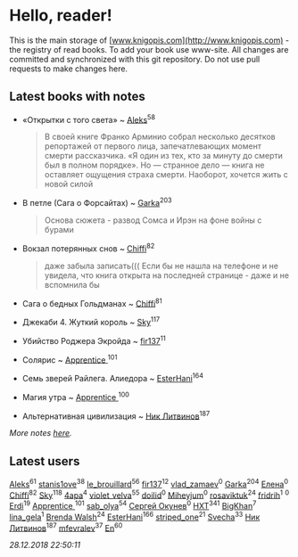 # Hello, reader!
This is the main storage of [www.knigopis.com](http://www.knigopis.com) - the registry of read books.
To add your book use www-site. All changes are committed and synchronized with this git repository.
Do not use pull requests to make changes here.


## Latest books with notes
* «Открытки с того света» ~ [Aleks](users/117/117835844513813219393-google)<sup>58</sup>
    > В своей книге Франко Арминио собрал несколько десятков репортажей от первого лица, запечатлевающих момент смерти рассказчика. «Я один из тех, кто за минуту до смерти был в полном порядке». Но — странное дело — книга не оставляет ощущения страха смерти. Наоборот, хочется жить с новой силой

* В петле (Сага о Форсайтах) ~ [Garka](users/115/115753719718250012620-google)<sup>203</sup>
    > Основа сюжета - развод Сомса и Ирэн на фоне войны с бурами

* Вокзал потерянных снов ~ [Chiffi](users/105/105831994080785626680-google)<sup>82</sup>
    > даже забыла записать((( Если бы не нашла на телефоне и не увидела,  что  книга открыта на последней странице - даже и не вспомнила бы

* Сага о бедных Гольдманах ~ [Chiffi](users/105/105831994080785626680-google)<sup>81</sup>

* Джекаби 4. Жуткий король ~ [Sky](users/118/118049897850017649660-google)<sup>117</sup>

* Убийство Роджера Экройда ~ [fir137](users/176/176805114-yandex)<sup>11</sup>

* Солярис ~ [Apprentice ](users/528/52821952-vkontakte)<sup>101</sup>

* Семь зверей Райлега. Алиедора ~ [EsterHani](users/305/30558181-vkontakte)<sup>164</sup>

* Магия утра ~ [Apprentice ](users/528/52821952-vkontakte)<sup>100</sup>

* Альтернативная цивилизация ~ [Ник Литвинов](users/241/241974816-vkontakte)<sup>187</sup>


_More notes [here](latest_books_with_notes.md)._


## Latest users
[Aleks](users/117/117835844513813219393-google)<sup>61</sup> 
[stanis1ove](users/590/59066959-vkontakte)<sup>38</sup> 
[le_brouillard](users/133/13330781-vkontakte)<sup>56</sup> 
[fir137](users/176/176805114-yandex)<sup>12</sup> 
[vlad_zamaev](users/122/122014636-vkontakte)<sup>0</sup> 
[Garka](users/115/115753719718250012620-google)<sup>204</sup> 
[Елена](users/210/2106329609426574-facebook)<sup>0</sup> 
[Chiffi](users/105/105831994080785626680-google)<sup>82</sup> 
[Sky](users/118/118049897850017649660-google)<sup>118</sup> 
[4apa](users/117/117392596378069249667-google)<sup>4</sup> 
[violet_velva](users/116/116961712580551399099-google)<sup>55</sup> 
[doilid](users/104/104250836469076768434-google)<sup>0</sup> 
[Miheyjum](users/115/115651235597791470259-google)<sup>0</sup> 
[rosaviktuk](users/313/31359243-vkontakte)<sup>24</sup> 
[fridrih](users/115/115771667101883638909-google)<sup>1</sup> 
[](users/224/2242326882760268-facebook)<sup>0</sup> 
[Erdi](users/104/104289450206538776186-googleplus)<sup>19</sup> 
[Apprentice ](users/528/52821952-vkontakte)<sup>101</sup> 
[sab_olya](users/139/139338401-vkontakte)<sup>54</sup> 
[Сергей Окунев](users/130/13093426497474642450-mailru)<sup>0</sup> 
[HXT](users/100/100002563462782-facebook)<sup>341</sup> 
[BigKhan](users/117/117259947-yandex)<sup>7</sup> 
[lina_gela](users/808/8082669028-instagram)<sup>1</sup> 
[Brenda Walsh](users/176/17633272-vkontakte)<sup>24</sup> 
[EsterHani](users/305/30558181-vkontakte)<sup>166</sup> 
[striped_one](users/249/249815548-vkontakte)<sup>21</sup> 
[Svecha](users/118/118041836581529110049-google)<sup>33</sup> 
[Ник Литвинов](users/241/241974816-vkontakte)<sup>187</sup> 
[mfevralev](users/140/140966150-vkontakte)<sup>37</sup> 
[En](users/333/333646551-vkontakte)<sup>60</sup> 


_28.12.2018 22:50:11_
